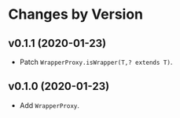 # Changes by Version

## v0.1.1 (2020-01-23)
* Patch `WrapperProxy.isWrapper(T,? extends T)`.

## v0.1.0 (2020-01-23)
* Add `WrapperProxy`.